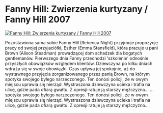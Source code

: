 Fanny Hill: Zwierzenia kurtyzany / Fanny Hill 2007 
=============
[![Fanny Hill: Zwierzenia kurtyzany / Fanny Hill 2007 ](http://vidos.pl/images/player.gif)](http://vidos.pl/fanny-hill-zwierzenia-kurtyzany-fanny-hill-2007)

 Pozostawiona sama sobie Fanny Hill (Rebecca Night) przyjmuje propozycję pracy od swojej przyjaciółki, Esther (Emma Stansfield), która pracuje u pani Brown (Alison Steadman) prowadzącej dom schadzek dla bogatych gentlemanów. Pierwszego dnia Fanny przechodzi 'szkolenie' odnośnie przyszłych obowiązków względem klientów. Dziewczyna po kilku dniach wdraża się w swoje obowiązki. Czas upływa jej spokojnie, aż do wystawnego przyjęcia zorganizowanego przez panią Brown, na którym spotyka swojego byłego narzeczonego. Ten donosi policji, że w owym miejscu uprawia się nierząd. Wystraszona dziewczyna ucieka i trafia na ulicę, gdzie pada ofiarą gwałtu. Z opresji ratuje ją starszy mężczyzna...  ... spotyka swojego byłego narzeczonego. Ten donosi policji, że w owym miejscu uprawia się nierząd. Wystraszona dziewczyna ucieka i trafia na ulicę, gdzie pada ofiarą gwałtu. Z opresji ratuje ją starszy mężczyzna...

